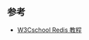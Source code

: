 <!--
 * @Author: JohnJeep
 * @Date: 2020-09-05 23:51:27
 * @LastEditTime: 2020-09-05 23:52:15
 * @LastEditors: Please set LastEditors
 * @Description: redis学习
 * @FilePath: \Learning-Computer-Journey\Cluster\Redis.md
-->
## 参考
- [W3Cschool Redis 教程](https://www.w3cschool.cn/redis/)